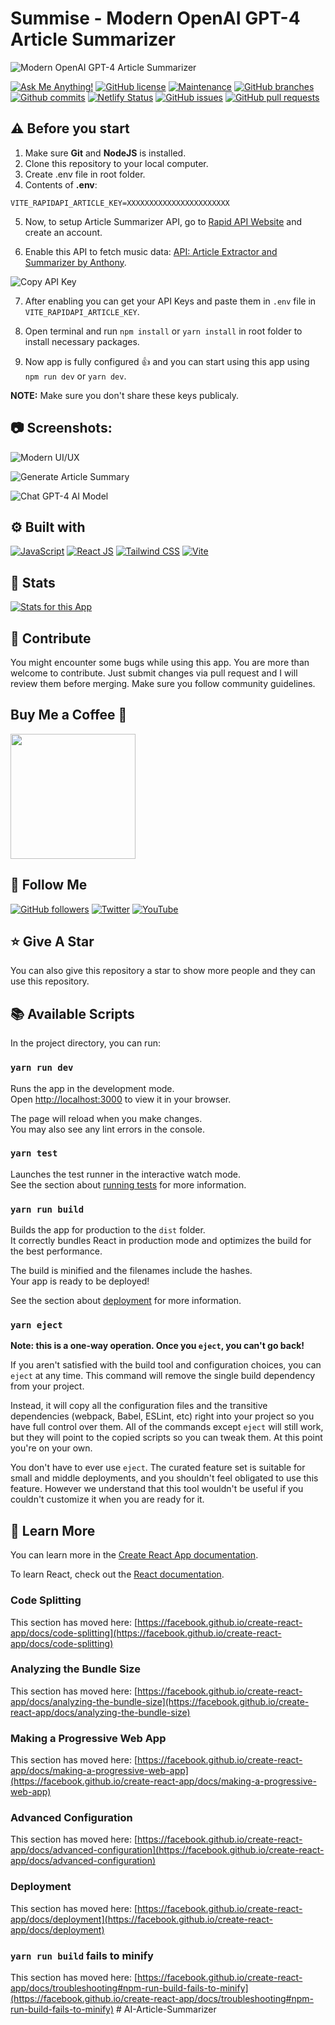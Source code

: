 # Summise - Modern OpenAI GPT-4 Article Summarizer

![Modern OpenAI GPT-4 Article Summarizer](/.github/images/img_main.png "Modern OpenAI GPT-4 Article Summarizer")

[![Ask Me Anything!](https://img.shields.io/badge/Ask%20me-anything-1abc9c.svg)](https://github.com/Technical-Shubham-tech "Ask Me Anything!")
[![GitHub license](https://img.shields.io/github/license/Technical-Shubham-tech/ai-summarizer)](https://github.com/Technical-Shubham-tech/ai-summarizer/blob/main/LICENSE.md "GitHub license")
[![Maintenance](https://img.shields.io/badge/Maintained%3F-yes-green.svg)](https://github.com/Technical-Shubham-tech/ai-summarizer/commits/main "Maintenance")
[![GitHub branches](https://badgen.net/github/branches/Technical-Shubham-tech/ai-summarizer)](https://github.com/Technical-Shubham-tech/ai-summarizer/branches "GitHub branches")
[![Github commits](https://badgen.net/github/commits/Technical-Shubham-tech/ai-summarizer/main)](https://github.com/Technical-Shubham-tech/ai-summarizer/commits "Github commits")
[![Netlify Status](https://api.netlify.com/api/v1/badges/4b406197-21d8-4e96-9fdd-52c782540f0e/deploy-status)](https://summise.netlify.app/ "Netlify Status")
[![GitHub issues](https://img.shields.io/github/issues/Technical-Shubham-tech/ai-summarizer)](https://github.com/Technical-Shubham-tech/ai-summarizer/issues "GitHub issues")
[![GitHub pull requests](https://img.shields.io/github/issues-pr/Technical-Shubham-tech/ai-summarizer)](https://github.com/Technical-Shubham-tech/ai-summarizer/pulls "GitHub pull requests")

## ⚠️ Before you start

1. Make sure **Git** and **NodeJS** is installed.
2. Clone this repository to your local computer.
3. Create .env file in root folder.
4. Contents of **.env**:

```
VITE_RAPIDAPI_ARTICLE_KEY=XXXXXXXXXXXXXXXXXXXXXXX
```

5.  Now, to setup Article Summarizer API, go to [Rapid API Website](https://rapidapi.com/) and create an account.

6.  Enable this API to fetch music data: [API: Article Extractor and Summarizer by Anthony](https://rapidapi.com/restyler/api/article-extractor-and-summarizer "API: Article Extractor and Summarizer by Anthony").

![Copy API Key](/.github/images/step_api.png "Copy API Key")

7. After enabling you can get your API Keys and paste them in `.env` file in `VITE_RAPIDAPI_ARTICLE_KEY`.

8. Open terminal and run `npm install` or `yarn install` in root folder to install necessary packages.

9. Now app is fully configured :+1: and you can start using this app using `npm run dev` or `yarn dev`.

**NOTE:** Make sure you don't share these keys publicaly.

## :camera: Screenshots:

![Modern UI/UX](/.github/images/img1.png "Modern UI/UX")

![Generate Article Summary](/.github/images/img2.png "Generate Article Summary")

![Chat GPT-4 AI Model](/.github/images/img3.png "Chat GPT-4 AI Model")

## :gear: Built with

[![JavaScript](https://skillicons.dev/icons?i=js)](https://developer.mozilla.org/en-US/docs/Web/JavaScript "JavaScript") [![React JS](https://skillicons.dev/icons?i=react)](https://react.dev/ "React JS") [![Tailwind CSS](https://skillicons.dev/icons?i=tailwind)](https://tailwindcss.com/ "Tailwind CSS") [![Vite](https://skillicons.dev/icons?i=vite)](https://vitejs.dev/ "Vite")

## :wrench: Stats

[![Stats for this App](/.github/images/stats.svg)](https://pagespeed.web.dev/ "Stats for this App")

## :raised_hands: Contribute

You might encounter some bugs while using this app. You are more than welcome to contribute. Just submit changes via pull request and I will review them before merging. Make sure you follow community guidelines.

## Buy Me a Coffee 🍺

[<img src="https://img.shields.io/badge/Buy_Me_A_Coffee-FFDD00?style=for-the-badge&logo=buy-me-a-coffee&logoColor=black" width="200" />](https://www.buymeacoffee.com/sanidhy "Buy me a Coffee")

## :rocket: Follow Me

[![GitHub followers](https://img.shields.io/github/followers/Technical-Shubham-tech?style=social&label=Follow&maxAge=2592000)](https://github.com/Technical-Shubham-tech "Follow Me")
[![Twitter](https://img.shields.io/twitter/url?style=social&url=https%3A%2F%2Ftwitter.com%2FTechnicalShubam)](https://twitter.com/intent/tweet?text=Wow:&url=https%3A%2F%2Fgithub.com%2FTechnical-Shubham-tech%2Fmedical-chat-app "Tweet")
[![YouTube](https://img.shields.io/badge/YouTube-FF0000?style=for-the-badge&logo=youtube&logoColor=white)](https://www.youtube.com/channel/UCNAz_hUVBG2ZUN8TVm0bmYw "Subscribe my Channel")

## :star: Give A Star

You can also give this repository a star to show more people and they can use this repository.

## :books: Available Scripts

In the project directory, you can run:

### `yarn run dev`

Runs the app in the development mode.\
Open [http://localhost:3000](http://localhost:3000) to view it in your browser.

The page will reload when you make changes.\
You may also see any lint errors in the console.

### `yarn test`

Launches the test runner in the interactive watch mode.\
See the section about [running tests](https://facebook.github.io/create-react-app/docs/running-tests) for more information.

### `yarn run build`

Builds the app for production to the `dist` folder.\
It correctly bundles React in production mode and optimizes the build for the best performance.

The build is minified and the filenames include the hashes.\
Your app is ready to be deployed!

See the section about [deployment](https://facebook.github.io/create-react-app/docs/deployment) for more information.

### `yarn eject`

**Note: this is a one-way operation. Once you `eject`, you can't go back!**

If you aren't satisfied with the build tool and configuration choices, you can `eject` at any time. This command will remove the single build dependency from your project.

Instead, it will copy all the configuration files and the transitive dependencies (webpack, Babel, ESLint, etc) right into your project so you have full control over them. All of the commands except `eject` will still work, but they will point to the copied scripts so you can tweak them. At this point you're on your own.

You don't have to ever use `eject`. The curated feature set is suitable for small and middle deployments, and you shouldn't feel obligated to use this feature. However we understand that this tool wouldn't be useful if you couldn't customize it when you are ready for it.

## :page_with_curl: Learn More

You can learn more in the [Create React App documentation](https://facebook.github.io/create-react-app/docs/getting-started).

To learn React, check out the [React documentation](https://reactjs.org/).

### Code Splitting

This section has moved here: [https://facebook.github.io/create-react-app/docs/code-splitting](https://facebook.github.io/create-react-app/docs/code-splitting)

### Analyzing the Bundle Size

This section has moved here: [https://facebook.github.io/create-react-app/docs/analyzing-the-bundle-size](https://facebook.github.io/create-react-app/docs/analyzing-the-bundle-size)

### Making a Progressive Web App

This section has moved here: [https://facebook.github.io/create-react-app/docs/making-a-progressive-web-app](https://facebook.github.io/create-react-app/docs/making-a-progressive-web-app)

### Advanced Configuration

This section has moved here: [https://facebook.github.io/create-react-app/docs/advanced-configuration](https://facebook.github.io/create-react-app/docs/advanced-configuration)

### Deployment

This section has moved here: [https://facebook.github.io/create-react-app/docs/deployment](https://facebook.github.io/create-react-app/docs/deployment)

### `yarn run build` fails to minify

This section has moved here: [https://facebook.github.io/create-react-app/docs/troubleshooting#npm-run-build-fails-to-minify](https://facebook.github.io/create-react-app/docs/troubleshooting#npm-run-build-fails-to-minify)
#   A I - A r t i c l e - S u m m a r i z e r  
 
